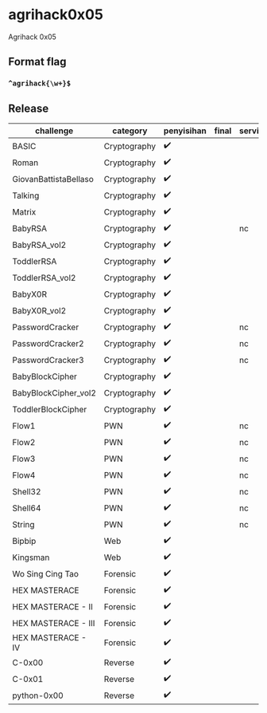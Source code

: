 # agrihack0x05

Agrihack 0x05

## Format flag

### `^agrihack{\w+}$` ###

## Release

| challenge               | category     | penyisihan         | final              | service                | flag                                                                              |
|-------------------------|--------------|--------------------|--------------------|------------------------|-----------------------------------------------------------------------------------|
| BASIC	  				        | Cryptography | :heavy_check_mark: |  				   |                        | `agrihack{basic_to_know_base64}` 	                        |
| Roman	  				        | Cryptography | :heavy_check_mark: |  				   |                        | `agrihack{Gaius_Julius_Caesar}` 	                        |
| GiovanBattistaBellaso	  | Cryptography | :heavy_check_mark: |  				   |                        | `agrihack{Vignere_Ch1p3r's_H3r3}`                         |
| Talking	  			        | Cryptography | :heavy_check_mark: |  				   |                        | `agrihack{1t_just_alfh4b3t_r3pr3s3n74710n}`               |
| Matrix	 			          | Cryptography | :heavy_check_mark: |  				   |                        | `agrihack[C0lumn4t_Tr4nsp051t1000N}`                      |
| BabyRSA 	              | Cryptography | :heavy_check_mark: |  				   | nc                     | `agrihack{congratss_you've_learn_basic_RSA}`              |
| BabyRSA_vol2 	          | Cryptography | :heavy_check_mark: |  				   |                        | `agrihack{mapping_RSA_isnt_that_hard_53a45bcf}`           |
| ToddlerRSA 	            | Cryptography | :heavy_check_mark: |  				   |                        | `agrihack{prime_N__is_quite_simple_to_break}`             |
| ToddlerRSA_vol2	        | Cryptography | :heavy_check_mark: |  				   |                        | `agrihack{sm4ll_exp0n3nt_ez_56ab4f}`                   	  |
| BabyX0R	          	    | Cryptography | :heavy_check_mark: |  				   |                        | `agrihack{you've_learn_about_xor_______let's_moving_on}`  |
| BabyX0R_vol2	          | Cryptography | :heavy_check_mark: |  				   |                        | `agrihack{easy_space}`                                    |
| PasswordCracker	        | Cryptography | :heavy_check_mark: |  				   | nc                     | `agrihack{brut3f0rc3333_as_1t5_f1n33______b33f}`          |
| PasswordCracker2	      | Cryptography | :heavy_check_mark: |  				   | nc                     | `agrihack{d0n7_u53_w34k__p455w000000RD}`                  |
| PasswordCracker3	      | Cryptography | :heavy_check_mark: |  				   | nc                     | `agrihack{R0ck_y0u_1s_4_th1ng55____b33f}                ` |
| BabyBlockCipher	        | Cryptography | :heavy_check_mark: |  				   |                        | `agrihack{51mpl3_ECB_MODE_34b6a5}`                        |
| BabyBlockCipher_vol2	  | Cryptography | :heavy_check_mark: |  				   |                        | `agrihack{S1mpl3_AES_CBC___652b34f}`                      |
| ToddlerBlockCipher	    | Cryptography | :heavy_check_mark: |  				   |                        | `agrihack{OFB_15_8r0k3n__b634b4}`                         |
| Flow1                   | PWN          | :heavy_check_mark: |            |  nc                    | `agrihack{Toooooooooo_much_character_is_dangerous_LINZ_IS_HERE}`            |
| Flow2                   | PWN          | :heavy_check_mark: |            |  nc                    | `agrihack{U_CAN_CONTROL_THE_VALUE_NOW!!!_LINZ_IS_HERE}`            |
| Flow3                   | PWN          | :heavy_check_mark: |            |  nc                    | `agrihack{jump_to_anywhere_with_overflow_LINZ_IS_HERE}`            |
| Flow4                   | PWN          | :heavy_check_mark: |            |  nc                    | `agrihack{Return_to_libc_to_gain_a_shell_LINZ_IS_HERE}`            |
| Shell32                   | PWN          | :heavy_check_mark: |            |  nc                    | `agrihack{Shellcode_assembly_is_so_important_LINZ_IS_HERE}`            |
| Shell64                   | PWN          | :heavy_check_mark: |            |  nc                    | `agrihack{Shellcode_in_64bit_GRATS!!!_LINZ_IS_HERE}`            |
| String                   | PWN          | :heavy_check_mark: |            |  nc                    | `agrihack{u_can_leak_some_information_from_format_string_attack_LINZ_IS_HERE}`            |
| Bipbip                   | Web          | :heavy_check_mark: |            |                      | `agrihack{robootssssssss_a_little_information_LINZ_IS_HERE}`            |
| Kingsman                   | Web          | :heavy_check_mark: |            |                      | `agrihack{ur_now_our_agent0x05_LINZ_IS_HERE}`            |
| Wo Sing Cing Tao	    | Forensic | :heavy_check_mark: |  				   |                        | `agrihack{Un1C0D3_Z3R0_width_SPAC3}`                         |
| HEX MASTERACE   	    | Forensic | :heavy_check_mark: |  				   |                        | `agrihack{h3x_ad4lah_ko3ntji_LINZ_IS_BUCYN}`                  |
| HEX MASTERACE - II	  | Forensic | :heavy_check_mark: |  				   |                        | `agrihack{str03rtur_Sud4h_p45t1_LINZ_IS_BUCYN}`               |
| HEX MASTERACE - III	  | Forensic | :heavy_check_mark: |  				   |                        | `agrihack{m3tad4ta_fri3ndly_LINZ_IS_BUCYN}`                   |
| HEX MASTERACE - IV	  | Forensic | :heavy_check_mark: |  				   |                        | `agrihack{m3t4data_m45tery_KASIAN_AH_LINZ}`                    |
| C-0x00            	  | Reverse  | :heavy_check_mark: |  				   |                        | `agrihack{sssHHHIIIffftttIIINNNggg}`                        |
| C-0x01            	  | Reverse  | :heavy_check_mark: |  				   |                        | `agrihack{nic3_analysis_k0walsk1}`                        |
| python-0x00        	  | Reverse  | :heavy_check_mark: |  				   |                        | `agrihack{dec0mpile_pyc_bytc0de__9adj3}`                        |

